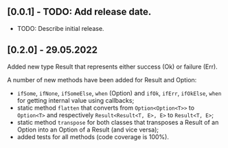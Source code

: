 ## [0.0.1] - TODO: Add release date.

* TODO: Describe initial release.

## [0.2.0] - 29.05.2022

Added new type Result that represents either success (Ok) or failure (Err).

A number of new methods have been added for Result and Option:
* `ifSome`, `ifNone`, `ifSomeElse`, `when` (Option) and `ifOk`, `ifErr`, `ifOkElse`, `when` for getting internal value using callbacks;
* static method `flatten` that converts from `Option<Option<T>>` to `Option<T>` and respectively `Result<Result<T, E>, E>` to `Result<T, E>`;
* static method `transpose` for both classes that transposes a Result of an Option into an Option of a Result (and vice versa);
* added tests for all methods (code coverage is 100%).